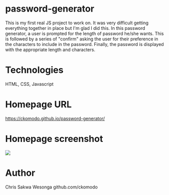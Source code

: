 # password-generator

This is my first real JS project to work on. It was very difficult getting everything together in place but I'm glad I did this. In this password generator, a user is prompted
for the length of password he/she wants. This is followed by a series of "confirm" asking the user for their preference in the characters to include in the password. Finally, the password is displayed with the appropriate length and characters.

# Technologies
HTML, CSS, Javascript

# Homepage URL
https://ckomodo.github.io/password-generator/

# Homepage screenshot
 <img src="images/Screen Shot 2020-09-11 at 11.56.41 PM.png">






# Author
Chris Sakwa Wesonga
github.com/ckomodo